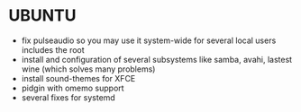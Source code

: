 # UBUNTU

* fix pulseaudio so you may use it system-wide for several local users includes the root
* install and configuration of several subsystems like samba, avahi, lastest wine (which solves many problems)
* install sound-themes for XFCE
* pidgin with omemo support
* several fixes for systemd
